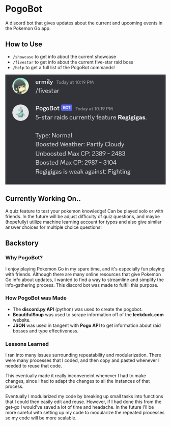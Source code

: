 # PogoBot
A discord bot that gives updates about the current and upcoming events in the Pokemon Go app.

## How to Use
- `/showcase` to get info about the current showcase
- `/fivestar` to get info about the current five-star raid boss
- `/help` to get a full list of the PogoBot commands!

![Example of the PogoBot at work. /fivestar was called and PogoBot responded.](images/bot-example.png)

## Currently Working On..
A quiz feature to test your pokemon knowledge! Can be played solo or with friends. In the future will be adjust difficulty
of quiz questions, and maybe (hopefully) utilize machine learning account for typos and also give similar answer choices for
multiple choice questions!

## Backstory

### Why PogoBot?
I enjoy playing Pokemon Go in my spare time, and it's especially fun playing with friends. Although there are many online resources
that give Pokemon Go info about updates, I wanted to find a way to streamline and simplify the info-gathering process. This discord bot was made
to fulfill this purpose. 

### How PogoBot was Made
- The **discord.py API** (python) was used to create the pogobot.
- **BeautifulSoup** was used to scrape information off of the **leekduck.com** website.
- **JSON** was used in tangent with **Pogo API** to get information about raid bosses and type effectiveness.

### Lessons Learned
I ran into many issues surrounding repeatability and modularization.
There were many processes that I coded, and then copy and pasted whenever I needed to reuse that code.

This eventually made it really inconveneint whenever I had to make changes, since I had
to adapt the changes to all the instances of that process. 

Eventually I modularized my code by breaking up small tasks into functions 
that I could then easily edit and reuse. However, if I had done this from the get-go
I would've saved a lot of time and headache. In the future I'll be more careful with
setting up my code to modularize the repeated processes so my code will be more scalable. 
